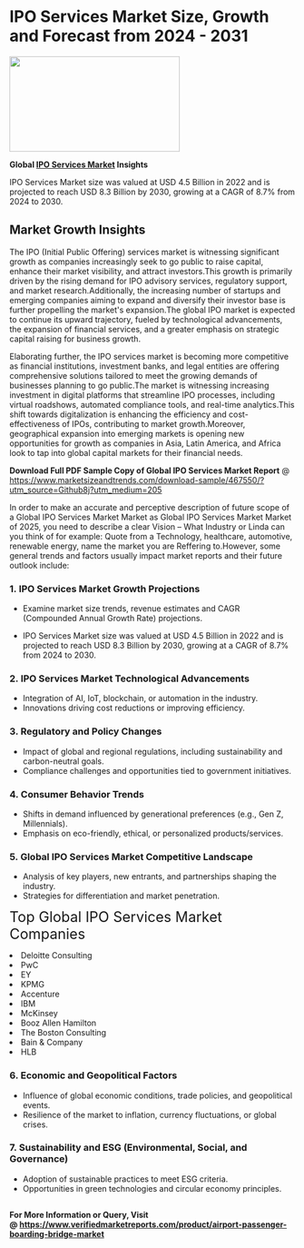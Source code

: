<H1>IPO Services Market Size, Growth and Forecast from 2024 - 2031</H1><img class="aligncenter size-medium wp-image-584254" src="https://thirdeyenews.in/wp-content/uploads/2024/09/Global-Market-Research-300x168.jpeg" alt="" width="300" height="168" /><p><strong>Global&nbsp;<a href="https://www.marketsizeandtrends.com/download-sample/467550/?utm_source=Github8j?utm_medium=205">IPO Services Market</a> Insights</strong></p><p>IPO Services Market size was valued at USD 4.5 Billion in 2022 and is projected to reach USD 8.3 Billion by 2030, growing at a CAGR of 8.7% from 2024 to 2030.</p><p><h2>Market Growth Insights</h2> <p>The IPO (Initial Public Offering) services market is witnessing significant growth as companies increasingly seek to go public to raise capital, enhance their market visibility, and attract investors.This growth is primarily driven by the rising demand for IPO advisory services, regulatory support, and market research.Additionally, the increasing number of startups and emerging companies aiming to expand and diversify their investor base is further propelling the market's expansion.The global IPO market is expected to continue its upward trajectory, fueled by technological advancements, the expansion of financial services, and a greater emphasis on strategic capital raising for business growth.</p> <p>Elaborating further, the IPO services market is becoming more competitive as financial institutions, investment banks, and legal entities are offering comprehensive solutions tailored to meet the growing demands of businesses planning to go public.The market is witnessing increasing investment in digital platforms that streamline IPO processes, including virtual roadshows, automated compliance tools, and real-time analytics.This shift towards digitalization is enhancing the efficiency and cost-effectiveness of IPOs, contributing to market growth.Moreover, geographical expansion into emerging markets is opening new opportunities for growth as companies in Asia, Latin America, and Africa look to tap into global capital markets for their financial needs.</p> <p><span class=""><strong>Download Full PDF Sample Copy of Global IPO Services Market Report</strong> @ <a href="https://www.marketsizeandtrends.com/download-sample/467550/?utm_source=Github8j?utm_medium=205" target="_blank">https://www.marketsizeandtrends.com/download-sample/467550/?utm_source=Github8j?utm_medium=205</a></span></p><p>In order to make an accurate and perceptive description of future scope of a Global&nbsp;IPO Services Market Market as Global&nbsp;IPO Services Market Market of 2025, you need to describe a clear Vision &ndash; What Industry or Linda can you think of for example: Quote from a Technology, healthcare, automotive, renewable energy, name the market you are Reffering to.However, some general trends and factors usually impact market reports and their future outlook include:</p><h3>1.&nbsp;<strong>IPO Services Market Growth Projections</strong></h3><ul><li>Examine market size trends, revenue estimates and CAGR (Compounded Annual Growth Rate) projections.</li><li><p>IPO Services Market size was valued at USD 4.5 Billion in 2022 and is projected to reach USD 8.3 Billion by 2030, growing at a CAGR of 8.7% from 2024 to 2030.</p></li></ul><h3>2.&nbsp;<strong>IPO Services Market Technological Advancements</strong></h3><ul><li>Integration of AI, IoT, blockchain, or automation in the industry.</li><li>Innovations driving cost reductions or improving efficiency.</li></ul><h3>3.&nbsp;<strong>Regulatory and Policy Changes</strong></h3><ul><li>Impact of global and regional regulations, including sustainability and carbon-neutral goals.</li><li>Compliance challenges and opportunities tied to government initiatives.</li></ul><h3>4.&nbsp;<strong>Consumer Behavior Trends</strong></h3><ul><li>Shifts in demand influenced by generational preferences (e.g., Gen Z, Millennials).</li><li>Emphasis on eco-friendly, ethical, or personalized products/services.</li></ul><h3>5.&nbsp;<strong>Global IPO Services Market Competitive Landscape</strong></h3><ul><li>Analysis of key players, new entrants, and partnerships shaping the industry.</li><li>Strategies for differentiation and market penetration.</li></ul><p data-pm-slice="1 1 []"><span style="color: inherit; font-family: inherit; font-size: 25px;">Top Global IPO Services Market Companies</span></p><div class="" data-test-id=""><p><li>Deloitte Consulting</li><li> PwC</li><li> EY</li><li> KPMG</li><li> Accenture</li><li> IBM</li><li> McKinsey</li><li> Booz Allen Hamilton</li><li> The Boston Consulting</li><li> Bain & Company</li><li> HLB</li></p></div><h3>6.&nbsp;<strong>Economic and Geopolitical Factors</strong></h3><ul><li>Influence of global economic conditions, trade policies, and geopolitical events.</li><li>Resilience of the market to inflation, currency fluctuations, or global crises.</li></ul><h3>7.&nbsp;<strong>Sustainability and ESG (Environmental, Social, and Governance)</strong></h3><ul><li>Adoption of sustainable practices to meet ESG criteria.</li><li>Opportunities in green technologies and circular economy principles.</li></ul><h2><strong style="font-size: 14px;">For More Information or Query, Visit @&nbsp;</strong><a style="background-color: #ffffff; font-size: 14px;" href="https://www.marketsizeandtrends.com/report/ipo-services-market/" target="_blank">https://www.verifiedmarketreports.com/product/airport-passenger-boarding-bridge-market</a></h2>